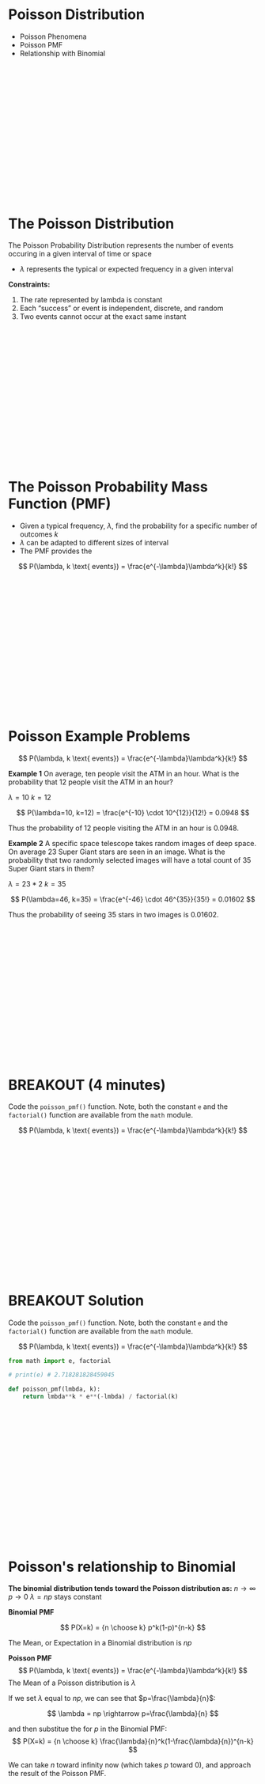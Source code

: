 # Poisson Distribution
* Poisson Phenomena
* Poisson PMF
* Relationship with Binomial


<br><br><br><br><br><br><br><br><br><br>
---------------------------------------
# The Poisson Distribution

The Poisson Probability Distribution represents the number of events occuring in a given interval of time or space
* $\lambda$ represents the typical or expected frequency in a given interval

**Constraints:**
1. The rate represented by lambda is constant
2. Each “success” or event is independent, discrete, and random
3. Two events cannot occur at the exact same instant


<br><br><br><br><br><br><br><br><br><br>
---------------------------------------
# The Poisson Probability Mass Function (PMF)
* Given a typical frequency, $\lambda$, find the probability for a specific number of outcomes $k$
* $\lambda$ can be adapted to different sizes of interval
* The PMF provides the 

$$
P(\lambda, k \text{ events}) = \frac{e^{-\lambda}\lambda^k}{k!}
$$


<br><br><br><br><br><br><br><br><br><br>
---------------------------------------
# Poisson Example Problems

$$
P(\lambda, k \text{ events}) = \frac{e^{-\lambda}\lambda^k}{k!}
$$

**Example 1**
On average, ten people visit the ATM in an hour. What is the probability that 12 people visit the ATM in an hour?

$\lambda = 10$
$k = 12$

$$
P(\lambda=10, k=12) = \frac{e^{-10} \cdot 10^{12}}{12!} = 0.0948
$$

Thus the probability of 12 people visiting the ATM in an hour is 0.0948.


**Example 2**
A specific space telescope takes random images of deep space. On average 23 Super Giant stars are seen in an image. What is the probability that two randomly selected images will have a total count of 35 Super Giant stars in them?

$\lambda = 23 * 2$
$k = 35$

$$
P(\lambda=46, k=35) = \frac{e^{-46} \cdot 46^{35}}{35!} = 0.01602
$$

Thus the probability of seeing 35 stars in two images is 0.01602.


<br><br><br><br><br><br><br><br><br><br>
---------------------------------------
# BREAKOUT (4 minutes)
Code the `poisson_pmf()` function.
Note, both the constant `e` and the `factorial()` function are available from the `math` module.


$$
P(\lambda, k \text{ events}) = \frac{e^{-\lambda}\lambda^k}{k!}
$$


<br><br><br><br><br><br><br><br><br><br>
---------------------------------------
# BREAKOUT Solution
Code the `poisson_pmf()` function.
Note, both the constant `e` and the `factorial()` function are available from the `math` module.

$$
P(\lambda, k \text{ events}) = \frac{e^{-\lambda}\lambda^k}{k!}
$$


```python
from math import e, factorial

# print(e) # 2.718281828459045

def poisson_pmf(lmbda, k):
    return lmbda**k * e**(-lmbda) / factorial(k)
```

<br><br><br><br><br><br><br><br><br><br>
---------------------------------------
# Poisson's relationship to Binomial
**The binomial distribution tends toward the Poisson distribution as:**
$n \rightarrow \infty$
$p \rightarrow 0$
$\lambda = np$ stays constant

**Binomial PMF**

$$
P(X=k) = {n \choose k} p^k(1-p)^{n-k}
$$

The Mean, or Expectation in a Binomial distribution is $np$


**Poisson PMF**
$$
P(\lambda, k \text{ events}) = \frac{e^{-\lambda}\lambda^k}{k!}
$$
The Mean of a Poisson distribution is $\lambda$


If we set $\lambda$ equal to $np$, we can see that $p=\frac{\lambda}{n}$: 

$$
\lambda = np \rightarrow p=\frac{\lambda}{n}
$$

and then substitue the for $p$ in the Binomial PMF:
$$
P(X=k) = {n \choose k} \frac{\lambda}{n}^k(1-\frac{\lambda}{n})^{n-k}
$$

We can take $n$ toward infinity now (which takes $p$ toward 0), and approach the result of the Poisson PMF.

